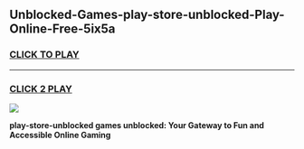
## Unblocked-Games-play-store-unblocked-Play-Online-Free-5ix5a
<h3>
<a href="https://premium76.site?title=play-store-unblocked&ref=26A">CLICK TO PLAY</a></h3>
<hr>

<h3>
<a href="https://premium76.site?title=play-store-unblocked&ref=26A">CLICK 2 PLAY</a>
  
</h3>

<a href="https://premium76.site?title=play-store-unblocked&ref=26A"><img src="https://clearcache.store/games.png"></a>


**play-store-unblocked games unblocked: Your Gateway to Fun and Accessible Online Gaming**
